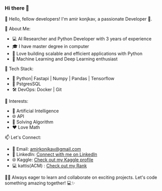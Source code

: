 ### Hi there 👋
👋 Hello, fellow developers! I'm amir konjkav, a passionate Developer 🚀.

🌟 About Me:
- 💻 AI Researcher and Python Developer with 3 years of experience
- 🎓 I have master degree in computer
- 🚀 Love building scalable and efficient applications with Python
- 🤖 Machine Learning and Deep Learning enthusiast

🔧 Tech Stack:
- 🐍 Python| Fastapi | Numpy | Pandas | Tensorflow
- 🐘 PstgresSQL
- 🛠 DevOps: Docker | Git 

🌈 Interests:
- 🤖 Artificial Intelligence
- 🌐 API
- 🚀 Solving Algorithm
- ❤️ Love Math

📫 Let's Connect:
- 📧 Email: amirkonjkav@gmail.com
- 🔗 LinkedIn: [Connect with me on LinkedIn](https://www.linkedin.com/in/amir-konjkav-7761b350/)
- 🌐 Kaggle: [Check out my Kaggle profile](https://www.kaggle.com/amirkonjkav)
- 💻 kattis(ACM) : [Check out my Rank](https://open.kattis.com/countries/IRN)


👨‍💻 Always eager to learn and collaborate on exciting projects. Let's code something amazing together! 💻✨

